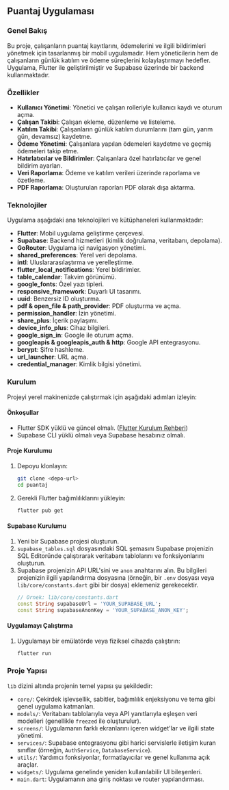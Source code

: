 ## Puantaj Uygulaması

### Genel Bakış
Bu proje, çalışanların puantaj kayıtlarını, ödemelerini ve ilgili bildirimleri yönetmek için tasarlanmış bir mobil uygulamadır. Hem yöneticilerin hem de çalışanların günlük katılım ve ödeme süreçlerini kolaylaştırmayı hedefler. Uygulama, Flutter ile geliştirilmiştir ve Supabase üzerinde bir backend kullanmaktadır.

### Özellikler
- **Kullanıcı Yönetimi**: Yönetici ve çalışan rolleriyle kullanıcı kaydı ve oturum açma.
- **Çalışan Takibi**: Çalışan ekleme, düzenleme ve listeleme.
- **Katılım Takibi**: Çalışanların günlük katılım durumlarını (tam gün, yarım gün, devamsız) kaydetme.
- **Ödeme Yönetimi**: Çalışanlara yapılan ödemeleri kaydetme ve geçmiş ödemeleri takip etme.
- **Hatırlatıcılar ve Bildirimler**: Çalışanlara özel hatırlatıcılar ve genel bildirim ayarları.
- **Veri Raporlama**: Ödeme ve katılım verileri üzerinde raporlama ve özetleme.
- **PDF Raporlama**: Oluşturulan raporları PDF olarak dışa aktarma.

### Teknolojiler
Uygulama aşağıdaki ana teknolojileri ve kütüphaneleri kullanmaktadır:

- **Flutter**: Mobil uygulama geliştirme çerçevesi.
- **Supabase**: Backend hizmetleri (kimlik doğrulama, veritabanı, depolama).
- **GoRouter**: Uygulama içi navigasyon yönetimi.
- **shared_preferences**: Yerel veri depolama.
- **intl**: Uluslararasılaştırma ve yerelleştirme.
- **flutter_local_notifications**: Yerel bildirimler.
- **table_calendar**: Takvim görünümü.
- **google_fonts**: Özel yazı tipleri.
- **responsive_framework**: Duyarlı UI tasarımı.
- **uuid**: Benzersiz ID oluşturma.
- **pdf & open_file & path_provider**: PDF oluşturma ve açma.
- **permission_handler**: İzin yönetimi.
- **share_plus**: İçerik paylaşımı.
- **device_info_plus**: Cihaz bilgileri.
- **google_sign_in**: Google ile oturum açma.
- **googleapis & googleapis_auth & http**: Google API entegrasyonu.
- **bcrypt**: Şifre hashleme.
- **url_launcher**: URL açma.
- **credential_manager**: Kimlik bilgisi yönetimi.

### Kurulum
Projeyi yerel makinenizde çalıştırmak için aşağıdaki adımları izleyin:

#### Önkoşullar
- Flutter SDK yüklü ve güncel olmalı. ([Flutter Kurulum Rehberi](https://flutter.dev/docs/get-started/install))
- Supabase CLI yüklü olmalı veya Supabase hesabınız olmalı.

#### Proje Kurulumu
1.  Depoyu klonlayın:
    ```bash
    git clone <depo-url>
    cd puantaj
    ```
2.  Gerekli Flutter bağımlılıklarını yükleyin:
    ```bash
    flutter pub get
    ```

#### Supabase Kurulumu
1.  Yeni bir Supabase projesi oluşturun.
2.  `supabase_tables.sql` dosyasındaki SQL şemasını Supabase projenizin SQL Editoründe çalıştırarak veritabanı tablolarını ve fonksiyonlarını oluşturun.
3.  Supabase projenizin API URL'sini ve `anon` anahtarını alın. Bu bilgileri projenizin ilgili yapılandırma dosyasına (örneğin, bir `.env` dosyası veya `lib/core/constants.dart` gibi bir dosya) eklemeniz gerekecektir.
    ```dart
    // Örnek: lib/core/constants.dart
    const String supabaseUrl = 'YOUR_SUPABASE_URL';
    const String supabaseAnonKey = 'YOUR_SUPABASE_ANON_KEY';
    ```

#### Uygulamayı Çalıştırma
1.  Uygulamayı bir emülatörde veya fiziksel cihazda çalıştırın:
    ```bash
    flutter run
    ```

### Proje Yapısı
`lib` dizini altında projenin temel yapısı şu şekildedir:

-   `core/`: Çekirdek işlevsellik, sabitler, bağımlılık enjeksiyonu ve tema gibi genel uygulama katmanları.
-   `models/`: Veritabanı tablolarıyla veya API yanıtlarıyla eşleşen veri modelleri (genellikle `freezed` ile oluşturulur).
-   `screens/`: Uygulamanın farklı ekranlarını içeren widget'lar ve ilgili state yönetimi.
-   `services/`: Supabase entegrasyonu gibi harici servislerle iletişim kuran sınıflar (örneğin, `AuthService`, `DatabaseService`).
-   `utils/`: Yardımcı fonksiyonlar, formatlayıcılar ve genel kullanıma açık araçlar.
-   `widgets/`: Uygulama genelinde yeniden kullanılabilir UI bileşenleri.
-   `main.dart`: Uygulamanın ana giriş noktası ve router yapılandırması.
